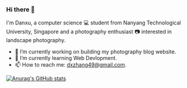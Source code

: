 ### Hi there 👋   
I'm Danxu, a computer science 💻 student from Nanyang Technological University, Singapore and a photography enthusiast 📷 interested in landscape photography.

- 🔭 I’m currently working on building my photography blog website.
- 🌱 I’m currently learning Web Devlopment.
- 📫 How to reach me: [dxzhang49@gmail.com](dxzhang49@gmail.com).

[![Anurag's GitHub stats](https://github-readme-stats.vercel.app/api?username=danxuZzz)](https://github.com/anuraghazra/github-readme-stats)

<!--
**danxuZzz/danxuZzz** is a ✨ _special_ ✨ repository because its `README.md` (this file) appears on your GitHub profile.

Here are some ideas to get you started:

- 🔭 I’m currently working on ...
- 🌱 I’m currently learning ...
- 👯 I’m looking to collaborate on ...
- 🤔 I’m looking for help with ...
- 💬 Ask me about ...
- 📫 How to reach me: ...
- 😄 Pronouns: ...
- ⚡ Fun fact: ...
-->
